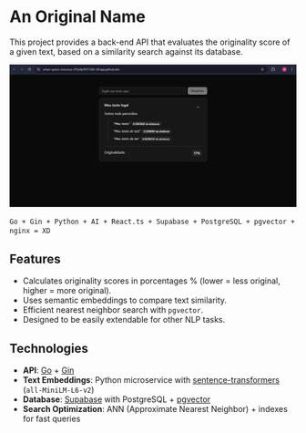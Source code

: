 # An Original Name
This project provides a back-end API that evaluates the originality score of a given text, based on a similarity search against its database.

![App printscreen](./gallery/photo3.png)
```
Go + Gin + Python + AI + React.ts + Supabase + PostgreSQL + pgvector + nginx = XD
```

## Features
- Calculates originality scores in porcentages % (lower = less original, higher = more original).
- Uses semantic embeddings to compare text similarity.
- Efficient nearest neighbor search with `pgvector`.
- Designed to be easily extendable for other NLP tasks.

## Technologies
- **API**: [Go](https://go.dev/) + [Gin](https://gin-gonic.com/)
- **Text Embeddings**: Python microservice with [sentence-transformers](https://www.sbert.net/) (`all-MiniLM-L6-v2`)
- **Database**: [Supabase](https://supabase.com/) with PostgreSQL + [pgvector](https://github.com/pgvector/pgvector)
- **Search Optimization**: ANN (Approximate Nearest Neighbor) + indexes for fast queries

